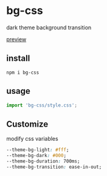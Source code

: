 # bg-css

dark theme background transition

[preview](https://zhangyu1818.github.io/bg-css/)

## install

```shell
npm i bg-css
```

## usage

```js
import 'bg-css/style.css';
```

## Customize

modify css variables

```css
--theme-bg-light: #fff;
--theme-bg-dark: #000;
--theme-bg-duration: 700ms;
--theme-bg-transition: ease-in-out;
```
